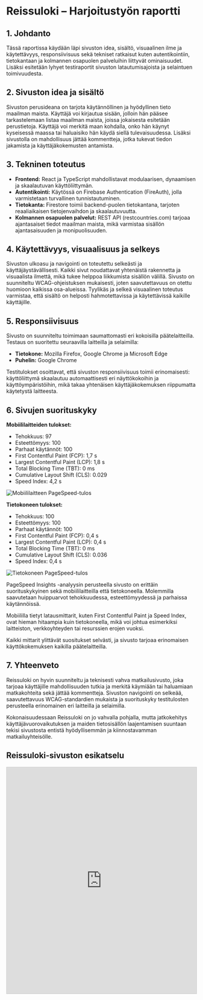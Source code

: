 # Reissuloki – Harjoitustyön raportti

## 1. Johdanto
Tässä raportissa käydään läpi sivuston idea, sisältö, visuaalinen ilme ja käytettävyys, responsiivisuus sekä tekniset ratkaisut kuten autentikointiin, tietokantaan ja kolmannen osapuolen palveluihin liittyvät ominaisuudet. Lisäksi esitetään lyhyet testiraportit sivuston latautumisajoista ja selaintuen toimivuudesta.

## 2. Sivuston idea ja sisältö
Sivuston perusideana on tarjota käytännöllinen ja hyödyllinen tieto maailman maista. Käyttäjä voi kirjautua sisään, jolloin hän pääsee tarkastelemaan listaa maailman maista, joissa jokaisesta esitetään perustietoja. Käyttäjä voi merkitä maan kohdalla, onko hän käynyt kyseisessä maassa tai haluaisiko hän käydä siellä tulevaisuudessa. Lisäksi sivustolla on mahdollisuus jättää kommentteja, jotka tukevat tiedon jakamista ja käyttäjäkokemusten antamista.

## 3. Tekninen toteutus
- **Frontend:** React ja TypeScript mahdollistavat modulaarisen, dynaamisen ja skaalautuvan käyttöliittymän.
- **Autentikointi:** Käytössä on Firebase Authentication (FireAuth), jolla varmistetaan turvallinen tunnistautuminen.
- **Tietokanta:** Firestore toimii backend-puolen tietokantana, tarjoten reaaliaikaisen tietojenvaihdon ja skaalautuvuutta.
- **Kolmannen osapuolen palvelut:** REST API (restcountries.com) tarjoaa ajantasaiset tiedot maailman maista, mikä varmistaa sisällön ajantasaisuuden ja monipuolisuuden.

## 4. Käytettävyys, visuaalisuus ja selkeys
Sivuston ulkoasu ja navigointi on toteutettu selkeästi ja käyttäjäystävällisesti. Kaikki sivut noudattavat yhtenäistä rakennetta ja visuaalista ilmettä, mikä tukee helppoa liikkumista sisällön välillä. Sivusto on suunniteltu WCAG-ohjeistuksen mukaisesti, joten saavutettavuus on otettu huomioon kaikissa osa-alueissa. Tyylikäs ja selkeä visuaalinen toteutus varmistaa, että sisältö on helposti hahmotettavissa ja käytettävissä kaikille käyttäjille.

## 5. Responsiivisuus
Sivusto on suunniteltu toimimaan saumattomasti eri kokoisilla päätelaitteilla. Testaus on suoritettu seuraavilla laitteilla ja selaimilla:
- **Tietokone:** Mozilla Firefox, Google Chrome ja Microsoft Edge
- **Puhelin:** Google Chrome

Testitulokset osoittavat, että sivuston responsiivisuus toimii erinomaisesti: käyttöliittymä skaalautuu automaattisesti eri näyttökokoihin ja käyttöympäristöihin, mikä takaa yhtenäisen käyttäjäkokemuksen riippumatta käytetystä laitteesta.

## 6. Sivujen suorituskyky

**Mobiililaitteiden tulokset:**
- Tehokkuus: 97
- Esteettömyys: 100
- Parhaat käytännöt: 100
- First Contentful Paint (FCP): 1,7 s
- Largest Contentful Paint (LCP): 1,8 s
- Total Blocking Time (TBT): 0 ms
- Cumulative Layout Shift (CLS): 0.029
- Speed Index: 4,2 s

![Mobiililaitteen PageSpeed-tulos](./speedmobile.png)

**Tietokoneen tulokset:**
- Tehokkuus: 100
- Esteettömyys: 100
- Parhaat käytännöt: 100
- First Contentful Paint (FCP): 0,4 s
- Largest Contentful Paint (LCP): 0,4 s
- Total Blocking Time (TBT): 0 ms
- Cumulative Layout Shift (CLS): 0.036
- Speed Index: 0,4 s

![Tietokoneen PageSpeed-tulos](./speedpc.png)

PageSpeed Insights -analyysin perusteella sivusto on erittäin suorituskykyinen sekä mobiililaitteilla että tietokoneella. Molemmilla saavutetaan huippuarvot tehokkuudessa, esteettömyydessä ja parhaissa käytännöissä.

Mobiililla tietyt latausmittarit, kuten First Contentful Paint ja Speed Index, ovat hieman hitaampia kuin tietokoneella, mikä voi johtua esimerkiksi laitteiston, verkkoyhteyden tai resurssien erojen vuoksi.

Kaikki mittarit ylittävät suositukset selvästi, ja sivusto tarjoaa erinomaisen käyttökokemuksen kaikilla päätelaitteilla.

## 7. Yhteenveto
Reissuloki on hyvin suunniteltu ja teknisesti vahva matkailusivusto, joka tarjoaa käyttäjille mahdollisuuden tutkia ja merkitä käymiään tai haluamiaan matkakohteita sekä jättää kommentteja. Sivuston navigointi on selkeää, saavutettavuus WCAG-standardien mukaista ja suorituskyky testitulosten perusteella erinomainen eri laitteilla ja selaimilla.

Kokonaisuudessaan Reissuloki on jo vahvalla pohjalla, mutta jatkokehitys käyttäjävuorovaikutuksen ja maiden tietosisällön laajentamisen suuntaan tekisi sivustosta entistä hyödyllisemmän ja kiinnostavamman matkailuyhteisölle.

## Reissuloki-sivuston esikatselu

<div align="center">
  <iframe src="https://jinpulol.github.io/reissuloki/" width="100%" height="600" style="border:1px solid #ccc;"></iframe>
</div>